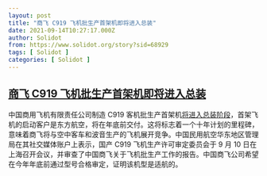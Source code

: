 ```yaml
---
layout: post
title: "商飞 C919 飞机批生产首架机即将进入总装"
date: 2021-09-14T10:27:17.000Z
author: Solidot
from: https://www.solidot.org/story?sid=68929
tags: [ Solidot ]
categories: [ Solidot ]
---
```

<!--1631615237000-->
[商飞 C919 飞机批生产首架机即将进入总装](https://www.solidot.org/story?sid=68929)
------

<div>
中国商用飞机有限责任公司制造 C919 客机批生产首架机<a href="https://cn.reuters.com/article/china-c919-progress-0914-tues-idCNKBS2GA0BW?il=0" target="_blank">将进入总装阶段</a>，首架飞机的启动客户是东方航空，将在年底前交付。这将标志着一个十年计划的里程碑，意味着商飞将与空中客车和波音生产的飞机展开竞争。中国民用航空华东地区管理局在其社交媒体账户上表示，国产 C919 飞机生产许可审定委员会于 9 月 10 日在上海召开会议，并审查了中国商飞关于飞机批生产工作的报告。中国商飞公司希望在今年年底前通过型号合格审定，证明该机型是适航的。
</div>
